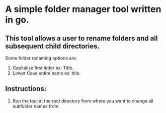 # A simple folder manager tool written in go.

## This tool allows a user to rename folders and all subsequent child directories. 

Some folder renaming options are: 

1. Capitalize first letter ex. Title.
2. Lower Case entire name ex. title.

## Instructions: 

1. Run the tool at the root directory from where you want to change all subfolder names from. 

